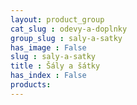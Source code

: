 ```yaml
---
layout: product_group
cat_slug : odevy-a-doplnky
group_slug : saly-a-satky
has_image : False
slug : saly-a-satky
title : Šály a šátky
has_index : False
products:
---
```


